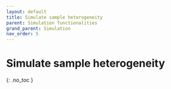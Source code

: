 ```yaml
---
layout: default
title: Simulate sample heterogeneity
parent: Simulation functionalities
grand_parent: Simulation
nav_order: 5
---
```


# Simulate sample heterogeneity
{: .no_toc }